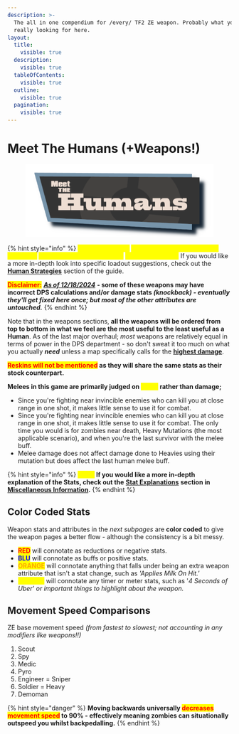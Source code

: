 ```yaml
---
description: >-
  The all in one compendium for /every/ TF2 ZE weapon. Probably what you're
  really looking for here.
layout:
  title:
    visible: true
  description:
    visible: true
  tableOfContents:
    visible: true
  outline:
    visible: true
  pagination:
    visible: true
---
```


# Meet The Humans (+Weapons!)

<figure><img src="../../.gitbook/assets/Meet The Humans Test.png" alt="" width="479"><figcaption></figcaption></figure>

{% hint style="info" %}
<mark style="color:yellow;">**In the SUBPAGES**</mark> <mark style="color:yellow;">**for each class are the stats & attributes**</mark> <mark style="color:yellow;">**of their respective weapons**</mark> _<mark style="color:yellow;">**(modified for ZE)**</mark>_<mark style="color:yellow;">**.**</mark> If you would like a more in-depth look into specific loadout suggestions, check out the [**Human Strategies**](../human-meta-discussion-outdated-+loadouts/) section of the guide.

<mark style="color:red;">**Disclaimer:**</mark> [_**As of 12/18/2024**_](../../highlights/balance-changes-11-18-2023.md#id-12-18-2024-weapon-tweaks) _**-**_**&#x20;some of these weapons may have incorrect DPS calculations and/or damage stats&#x20;**_**(knockback) - eventually they'll get fixed here once; but most of the other attributes are untouched.**_
{% endhint %}

Note that in the weapons sections, **all the weapons will be ordered from top to bottom in what we feel are the most useful to the least useful as a Human**. As of the last major overhaul; _most_ weapons are relatively equal in terms of power in the DPS department - so don't sweat it too much on what you actually _**need**_ unless a map specifically calls for the [**highest damage**](../human-meta-discussion-outdated-+loadouts/team-composition.md#optimal-dps-easy-to-use).&#x20;

<mark style="color:red;">**Reskins will not be mentioned**</mark>**&#x20;as they will share the same stats as their stock counterpart.**

**Melees in this game are primarily judged on&#x20;**<mark style="color:yellow;">**utility**</mark>**&#x20;rather than damage;**

* Since you're fighting near invincible enemies who can kill you at close range in one shot, it makes little sense to use it for combat.
* Since you're fighting near invincible enemies who can kill you at close range in one shot, it makes little sense to use it for combat. The only time you would is for zombies near death, Heavy Mutations (the most applicable scenario), and when you're the last survivor with the melee buff.
* Melee damage does not affect damage done to Heavies using their mutation but does affect the last human melee buff.

{% hint style="info" %}
_<mark style="color:yellow;">**Note:**</mark>_ **If you would like a more in-depth explanation of the Stats, check out the** [**Stat Explanations**](../../miscellaneous-info/stat-explanation.md) **section in** [**Miscellaneous Information**](../../miscellaneous-info/miscellaneous-info....md)**.**
{% endhint %}

## Color Coded Stats

Weapon stats and attributes in the _next_ _subpages_ are **color coded** to give the weapon pages a better flow - although the consistency is a bit messy.

* <mark style="color:red;">**RED**</mark> will connotate as reductions or negative stats.
* <mark style="color:blue;">**BLU**</mark> will connotate as buffs or positive stats.
* <mark style="color:orange;">**ORANGE**</mark> will connotate anything that falls under being an extra weapon attribute that isn't a stat change, such as _'Applies Milk On Hit.'_
* <mark style="color:yellow;">**YELLOW**</mark> will connotate any timer or meter stats, such as '_4 Seconds of Uber' or important things to highlight about the weapon._

## Movement Speed Comparisons

ZE base movement speed _(from fastest to slowest; not accounting in any modifiers like weapons!!)_

1. Scout
2. Spy
3. Medic
4. Pyro
5. Engineer = Sniper
6. Soldier = Heavy
7. Demoman

{% hint style="danger" %}
**Moving backwards universally&#x20;**<mark style="color:red;">**decreases movement speed**</mark>**&#x20;to 90% - effectively meaning zombies can situationally outspeed you whilst backpedalling.**
{% endhint %}

